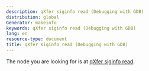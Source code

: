 ```yaml
---
description: qXfer siginfo read (Debugging with GDB)
distribution: global
Generator: makeinfo
keywords: qXfer siginfo read (Debugging with GDB)
lang: en
resource-type: document
title: qXfer siginfo read (Debugging with GDB)
---
```

The node you are looking for is at [qXfer siginfo read](General-Query-Packets.html#qXfer-siginfo-read).
